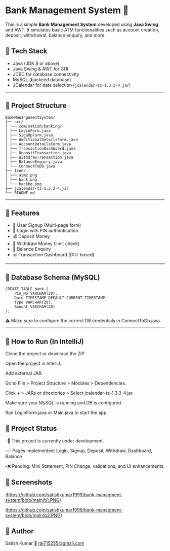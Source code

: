 # Bank Management System 🏦

This is a simple **Bank Management System** developed using **Java Swing** and AWT. It simulates basic ATM functionalities such as account creation, deposit, withdrawal, balance enquiry, and more.

## 🔧 Tech Stack

- Java (JDK 8 or above)
- Java Swing & AWT for GUI
- JDBC for database connectivity
- MySQL (backend database)
- JCalendar for date selection (`jcalendar-tz-1.3.3-4.jar`)

---

## 📁 Project Structure
```
BankManangementSystem/
├── src/
│ └── com/satish/banking/
│ ├── LoginForm.java
│ ├── SignUpForm.java
│ ├── AdditionalDetailsForm.java
│ ├── AccountDetailsForm.java
│ ├── TransactionDashboard.java
│ ├── DepositTransaction.java
│ ├── WithdrawTransaction.java
│ ├── BalanceEnquiry.java
│ └── ConnectToDb.java
├── Icon/
│ ├── atm2.png
│ ├── bank.png
│ └── backbg.png
├── jcalendar-tz-1.3.3-4.jar
└── README.md
```


---

## 🧾 Features

- 📝 User Signup (Multi-page form)
- 🔐 Login with PIN authentication
- 💰 Deposit Money
- 🏧 Withdraw Money (limit check)
- 📄 Balance Enquiry
- 📊 Transaction Dashboard (GUI-based)

---

## 💽 Database Schema (MySQL)

```
CREATE TABLE bank (
    Pin_No VARCHAR(20),
    Date TIMESTAMP DEFAULT CURRENT_TIMESTAMP,
    Type VARCHAR(20),
    Amount VARCHAR(20)
);
```
⚠️ Make sure to configure the correct DB credentials in ConnectToDb.java.

---

## 🔌 How to Run (In IntelliJ)
 Clone the project or download the ZIP.

 Open the project in IntelliJ.

 Add external JAR:

 Go to File > Project Structure > Modules > Dependencies.

 Click + > JARs or directories > Select jcalendar-tz-1.3.3-4.jar.

 Make sure your MySQL is running and DB is configured.

 Run LoginForm.java or Main.java to start the app.

## 🚧 Project Status
 -🔧 This project is currently under development.
 
 -✅ Pages implemented: Login, Signup, Deposit, Withdraw, Dashboard, Balance

 -❌ Pending: Mini Statement, PIN Change, validations, and UI enhancements.

## 📸 Screenshots
(https://github.com/satishkumar1999/bank-managment-system/blob/main/b1.PNG)

(https://github.com/satishkumar1999/bank-managment-system/blob/main/b2.PNG)

## 👤 Author
 Satish Kumar
 📧 raj715255@gmail.com




















